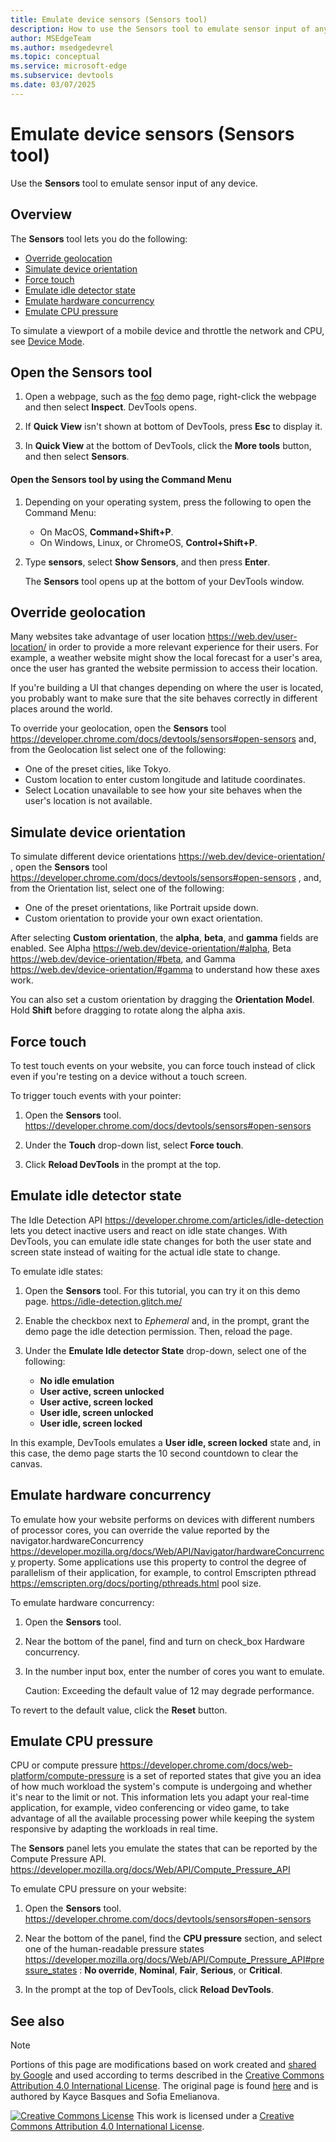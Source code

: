 ```yaml
---
title: Emulate device sensors (Sensors tool)
description: How to use the Sensors tool to emulate sensor input of any device, in Microsoft Edge DevTools.
author: MSEdgeTeam
ms.author: msedgedevrel
ms.topic: conceptual
ms.service: microsoft-edge
ms.subservice: devtools
ms.date: 03/07/2025
---
```

<!-- Copyright Kayce Basques and Sofia Emelianova

   Licensed under the Apache License, Version 2.0 (the "License");
   you may not use this file except in compliance with the License.
   You may obtain a copy of the License at

       https://www.apache.org/licenses/LICENSE-2.0

   Unless required by applicable law or agreed to in writing, software
   distributed under the License is distributed on an "AS IS" BASIS,
   WITHOUT WARRANTIES OR CONDITIONS OF ANY KIND, either express or implied.
   See the License for the specific language governing permissions and
   limitations under the License.  -->
# Emulate device sensors (Sensors tool)

Use the **Sensors** tool to emulate sensor input of any device.

<!-- ![The Sensors tool](todo: png) -->


<!-- ====================================================================== -->
## Overview

The **Sensors** tool lets you do the following:

* [Override geolocation](#override-geolocation)
* [Simulate device orientation](#simulate-device-orientation)
* [Force touch](#force-touch)
* [Emulate idle detector state](#emulate-idle-detector-state)
* [Emulate hardware concurrency](#emulate-hardware-concurrency)
* [Emulate CPU pressure](#emulate-cpu-pressure)

To simulate a viewport of a mobile device and throttle the network and CPU, see [Device Mode](https://developer.chrome.com/docs/devtools/device-mode).


<!-- ====================================================================== -->
## Open the Sensors tool

1. Open a webpage, such as the [foo]() demo page, right-click the webpage and then select **Inspect**.  DevTools opens.

1. If **Quick View** isn't shown at bottom of DevTools, press **Esc** to display it.

1. In **Quick View** at the bottom of DevTools, click the **More tools** button, and then select **Sensors**.


#### Open the Sensors tool by using the Command Menu

1. Depending on your operating system, press the following to open the Command Menu:
   * On MacOS, **Command+Shift+P**.
   * On Windows, Linux, or ChromeOS, **Control+Shift+P**.

   <!-- ![Using the Command Menu to open the Sensors tool](todo: png) -->

1. Type **sensors**, select **Show Sensors**, and then press **Enter**.

   The **Sensors** tool opens up at the bottom of your DevTools window.


<!-- ====================================================================== -->
## Override geolocation

Many websites take advantage of user location https://web.dev/user-location/ in order to provide a more relevant experience for their users. For example, a weather website might show the local forecast for a user's area, once the user has granted the website permission to access their location.

If you're building a UI that changes depending on where the user is located, you probably want to make sure that the site behaves correctly in different places around the world.

To override your geolocation, open the **Sensors** tool https://developer.chrome.com/docs/devtools/sensors#open-sensors and, from the Geolocation list select one of the following:

* One of the preset cities, like Tokyo.
* Custom location to enter custom longitude and latitude coordinates.
* Select Location unavailable to see how your site behaves when the user's location is not available.

<!-- ![Selecting 'Tokyo' from the 'Geolocation' list](todo: png) -->


<!-- ====================================================================== -->
## Simulate device orientation

To simulate different device orientations https://web.dev/device-orientation/ ,   open the **Sensors** tool  https://developer.chrome.com/docs/devtools/sensors#open-sensors , and, from the Orientation list, select one of the following:

* One of the preset orientations, like Portrait upside down.
* Custom orientation to provide your own exact orientation.

<!-- ![Selecting 'Portrait upside down' from the 'Orientation' list](todo: png) -->

After selecting **Custom orientation**, the **alpha**, **beta**, and **gamma** fields are enabled.  See Alpha https://web.dev/device-orientation/#alpha, Beta https://web.dev/device-orientation/#beta, and Gamma https://web.dev/device-orientation/#gamma to understand how these axes work.

You can also set a custom orientation by dragging the **Orientation Model**.  Hold **Shift** before dragging to rotate along the alpha axis.

<!-- ![The Orientation Model](todo: png) -->


<!-- ====================================================================== -->
## Force touch

To test touch events on your website, you can force touch instead of click even if you're testing on a device without a touch screen.

To trigger touch events with your pointer:

1. Open the **Sensors** tool. https://developer.chrome.com/docs/devtools/sensors#open-sensors

1. Under the **Touch** drop-down list, select **Force touch**.

   <!-- ![Forcing touch instead of click](todo: png) -->

1. Click **Reload DevTools** in the prompt at the top.


<!-- ====================================================================== -->
## Emulate idle detector state

The Idle Detection API https://developer.chrome.com/articles/idle-detection lets you detect inactive users and react on idle state changes.  With DevTools, you can emulate idle state changes for both the user state and screen state instead of waiting for the actual idle state to change.

To emulate idle states:

1. Open the **Sensors** tool.  For this tutorial, you can try it on this demo page. https://idle-detection.glitch.me/

1. Enable the checkbox next to _Ephemeral_ and, in the prompt, grant the demo page the idle detection permission. Then, reload the page.

   <!-- ![Granting the idle detection permission on a demo page](todo: png) -->

1. Under the **Emulate Idle detector State** drop-down, select one of the following:
   * **No idle emulation**
   * **User active, screen unlocked**
   * **User active, screen locked**
   * **User idle, screen unlocked**
   * **User idle, screen locked**

   <!-- ![Selecting an idle and locked state on a demo page](todo: png) -->

In this example, DevTools emulates a **User idle, screen locked** state and, in this case, the demo page starts the 10 second countdown to clear the canvas.


<!-- ====================================================================== -->
## Emulate hardware concurrency

To emulate how your website performs on devices with different numbers of processor cores, you can override the value reported by the navigator.hardwareConcurrency https://developer.mozilla.org/docs/Web/API/Navigator/hardwareConcurrency property. Some applications use this property to control the degree of parallelism of their application, for example, to control Emscripten pthread https://emscripten.org/docs/porting/pthreads.html pool size.

To emulate hardware concurrency:

1. Open the **Sensors** tool.

1. Near the bottom of the panel, find and turn on check_box Hardware concurrency.

1. In the number input box, enter the number of cores you want to emulate.

   <!-- ![Turned on 'Hardware concurrency' with the number of cores set to 10](todo: png) -->

   Caution: Exceeding the default value of 12 may degrade performance.

To revert to the default value, click the **Reset** <!--(![undo](todo: icon png))--> button.


<!-- ====================================================================== -->
## Emulate CPU pressure

CPU or compute pressure https://developer.chrome.com/docs/web-platform/compute-pressure is a set of reported states that give you an idea of how much workload the system's compute is undergoing and whether it's near to the limit or not. This information lets you adapt your real-time application, for example, video conferencing or video game, to take advantage of all the available processing power while keeping the system responsive by adapting the workloads in real time.

The **Sensors** panel lets you emulate the states that can be reported by the Compute Pressure API. https://developer.mozilla.org/docs/Web/API/Compute_Pressure_API

To emulate CPU pressure on your website:

1. Open the **Sensors** tool. https://developer.chrome.com/docs/devtools/sensors#open-sensors

1. Near the bottom of the panel, find the **CPU pressure** section, and select one of the human-readable pressure states https://developer.mozilla.org/docs/Web/API/Compute_Pressure_API#pressure_states : **No override**, **Nominal**, **Fair**, **Serious**, or **Critical**.

1. In the prompt at the top of DevTools, click **Reload DevTools**.

   <!-- ![Emulating 'Serious' CPU pressure](todo: png) -->


<!-- ====================================================================== -->
## See also
<!-- todo: all links in article -->


<!-- ====================================================================== -->
> [!NOTE]
> Portions of this page are modifications based on work created and [shared by Google](https://developers.google.com/terms/site-policies) and used according to terms described in the [Creative Commons Attribution 4.0 International License](https://creativecommons.org/licenses/by/4.0).
> The original page is found [here](https://developer.chrome.com/docs/devtools/sensors) and is authored by Kayce Basques and Sofia Emelianova.

[![Creative Commons License](../../media/cc-logo/88x31.png)](https://creativecommons.org/licenses/by/4.0)
This work is licensed under a [Creative Commons Attribution 4.0 International License](https://creativecommons.org/licenses/by/4.0).
